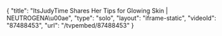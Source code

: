 {
    "title": "ItsJudyTime Shares Her Tips for Glowing Skin | NEUTROGENA\u00ae",
    "type": "solo",
    "layout": "iframe-static",
    "videoId": "87488453",
    "url": "\/tvpembed\/87488453"
}